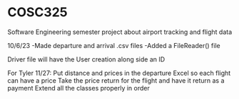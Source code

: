 # COSC325
Software Engineering semester project about airport tracking and flight data

10/6/23
-Made departure and arrival .csv files
-Added a FileReader() file

Driver file will have the User creation along side an ID

For Tyler 11/27:
Put distance and prices in the departure Excel so each flight can have a price
Take the price return for the flight and have it return as a payment
Extend all the classes properly in order

